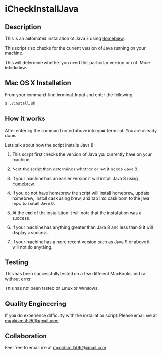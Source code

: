# iCheckInstallJava

## Description
This is an automated installation of Java 8 using [Homebrew](https://brew.sh/). 

This script also checks for the current version of Java running on your machine.

This will determine whether you need this particular version or not. More info below.


## Mac OS X Installation
From your command-line terminal. Input and enter the following:
```bash
$ ./install.sh
```
## How it works

After entering the command noted above into your terminal. You are already done. 

Lets talk about how the script installs Java 8:

1. This script first checks the version of Java you currently have on your machine.

2. Next the script then determines whether or not it needs Java 8.

3. If your machine has an earlier version it will install Java 8 using [Homebrew](https://brew.sh/).

4. If you do not have homebrew the script will install homebrew, update homebrew, install cask using brew,
   and tap into caskroom to the java repo to install Java 8.

5. At the end of the installation it will note that the installation was a success.

6. If your machine has anything greater than Java 8 and less than 9 it will display a success.

7. If your machine has a more recent version such as Java 9 or above it will not do anything.

## Testing
This has been successfully tested on a few different MacBooks and ran without error.

This has not been tested on Linux or Windows.

## Quality Engineering
If you do experience difficulty with the installation script. Please email me at mgoldsmith06@gmail.com

## Collaboration
Feel free to email me at mgoldsmith06@gmail.com 
